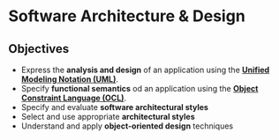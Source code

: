 # Software Architecture & Design

## Objectives

- Express the **analysis and design**  of an application using the [**Unified Modeling Notation (UML)**]().
- Specify **functional semantics** od an application using the [**Object Constraint Language (OCL)**]().
- Specify and evaluate **software architectural styles**
- Select and use appropriate **architectural styles**
- Understand and apply **object-oriented design** techniques
